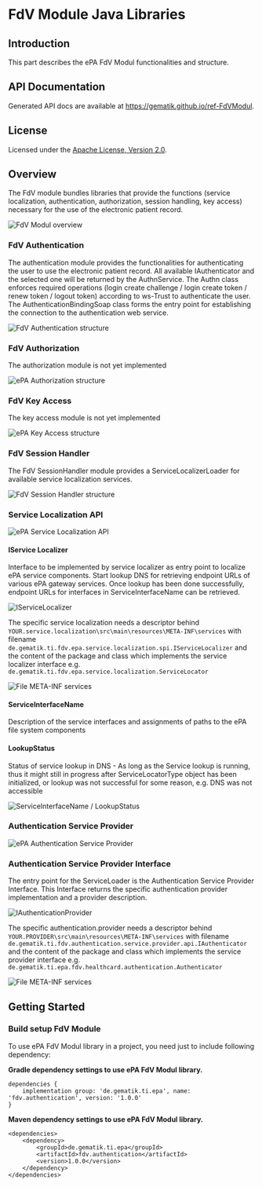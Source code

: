 # FdV Module Java Libraries

## Introduction

This part describes the ePA FdV Modul functionalities and structure.

## API Documentation

Generated API docs are available at <https://gematik.github.io/ref-FdVModul>.

## License

Licensed under the [Apache License, Version 2.0](https://www.apache.org/licenses/LICENSE-2.0).

## Overview

The FdV module bundles libraries that provide the functions (service localization, authentication, authorization, session handling, key access) necessary for the use of the electronic patient record.

![FdV Modul overview](docs/images/generated/ref-epa-fdv-modul.png)

  

### FdV Authentication

The authentication module provides the functionalities for authenticating the user to use the electronic patient record.
All available IAuthenticator and the selected one will be returned by the AuthnService.
The Authn class enforces required operations (login create challenge / login create token / renew token / logout token) according to ws-Trust to authenticate the user.
The AuthenticationBindingSoap class forms the entry point for establishing the connection to the authentication web service.

![FdV Authentication structure](docs/images/authn/generated/authentication.png)

  

### FdV Authorization

The authorization module is not yet implemented

![ePA Authorization structure](docs/images/authz/generated/authorization.png)

  

### FdV Key Access

The key access module is not yet implemented

![ePA Key Access structure](docs/images/eka/generated/access.png)

  

### FdV Session Handler

The FdV SessionHandler module provides a ServiceLocalizerLoader for available service localization services.

![FdV Session Handler structure](docs/images/esh/generated/handler.png)

  

### Service Localization API

![ePA Service Localization API](docs/images/elsapi/generated/api.png)

  

#### IService Localizer

Interface to be implemented by service localizer as entry point to localize ePA service components.
Start lookup DNS for retrieving endpoint URLs of various ePA gateway services.
Once lookup has been done successfully, endpoint URLs for interfaces in ServiceInterfaceName can be retrieved.

![IServiceLocalizer](docs/images/elsapi/generated/spi.png)

  

The specific service localization needs a descriptor behind `YOUR.service.localization\src\main\resources\META-INF\services` with filename
`de.gematik.ti.fdv.epa.service.localization.spi.IServiceLocalizer` and the content of the package and class which implements the service localizer interface e.g. `de.gematik.ti.fdv.epa.service.localization.ServiceLocator`

![File META-INF services](docs/images/eslapi/generated/MetaInfServices.png)

#### ServiceInterfaceName

Description of the service interfaces and assignments of paths to the ePA file system components

#### LookupStatus

Status of service lookup in DNS - As long as the Service lookup is running, thus it might still in progress after ServiceLocatorType object has been initialized, or lookup was not successful for some reason, e.g. DNS was not accessible

![ServiceInterfaceName / LookupStatus](docs/images/eslapi/generated/api.png)

  

### Authentication Service Provider

![ePA Authentication Service Provider](docs/images/AUTHNSPI/generated/fdv.authentication.service.provider.png)

  

### Authentication Service Provider Interface

The entry point for the ServiceLoader is the Authentication Service Provider Interface.
This Interface returns the specific authentication provider implementation and a provider description.

![IAuthenticationProvider](docs/images/AUTHNSPI/generated/spi.png)

  

The specific authentication.provider needs a descriptor behind `YOUR.PROVIDER\src\main\resources\META-INF\services` with filename
`de.gematik.ti.fdv.authentication.service.provider.api.IAuthenticator` and the content of the package and class which implements the service provider interface e.g. `de.gematik.ti.epa.fdv.healthcard.authentication.Authenticator`

![File META-INF services](docs/images/AUTHNSPI/MetaInfServices.png)

## Getting Started

### Build setup FdV Module

To use ePA FdV Modul library in a project, you need just to include following dependency:

**Gradle dependency settings to use ePA FdV Modul library.**

    dependencies {
        implementation group: 'de.gematik.ti.epa', name: 'fdv.authentication', version: '1.0.0'
    }

**Maven dependency settings to use ePA FdV Modul library.**

    <dependencies>
        <dependency>
            <groupId>de.gematik.ti.epa</groupId>
            <artifactId>fdv.authentication</artifactId>
            <version>1.0.0</version>
        </dependency>
    </dependencies>
